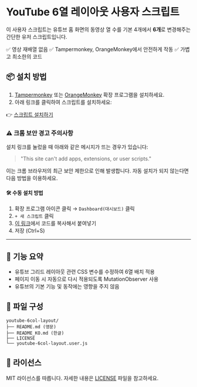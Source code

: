 # YouTube 6열 레이아웃 사용자 스크립트

이 사용자 스크립트는 유튜브 홈 화면의 동영상 열 수를 기본 4개에서 **6개**로 변경해주는 간단한 유저 스크립트입니다.

✅ 영상 재배열 없음
✅ Tampermonkey, OrangeMonkey에서 안전하게 작동
✅ 가볍고 최소한의 코드

## 📦 설치 방법

1. [Tampermonkey](https://www.tampermonkey.net/) 또는 [OrangeMonkey](https://github.com/originell/OrangeMonkey) 확장 프로그램을 설치하세요.
2. 아래 링크를 클릭하여 스크립트를 설치하세요:

👉 [스크립트 설치하기](https://raw.githubusercontent.com/Saccharine1211/youtube-6col-layout/main/youtube-6col-layout.user.js)

### ⚠️ 크롬 보안 경고 주의사항

설치 링크를 눌렀을 때 아래와 같은 메시지가 뜨는 경우가 있습니다:

> "This site can't add apps, extensions, or user scripts."

이는 크롬 브라우저의 최근 보안 제한으로 인해 발생합니다. 자동 설치가 되지 않는다면 다음 방법을 이용하세요.

#### 🛠️ 수동 설치 방법

1. 확장 프로그램 아이콘 클릭 → `Dashboard(대시보드)` 클릭
2. `+ 새 스크립트` 클릭
3. [이 링크](https://github.com/Saccharine1211/youtube-6col-layout/blob/main/youtube-6col-layout.user.js)에서 코드를 복사해서 붙여넣기
4. 저장 (Ctrl+S)

---

## 🔧 기능 요약

* 유튜브 그리드 레이아웃 관련 CSS 변수를 수정하여 6열 배치 적용
* 페이지 이동 시 자동으로 다시 적용되도록 MutationObserver 사용
* 유튜브의 기본 기능 및 동작에는 영향을 주지 않음

## 📁 파일 구성

```
youtube-6col-layout/
├── README.md (영문)
├── README_KO.md (한글)
├── LICENSE
└── youtube-6col-layout.user.js
```

## 📝 라이선스

MIT 라이선스를 따릅니다. 자세한 내용은 [LICENSE](./LICENSE) 파일을 참고하세요.
